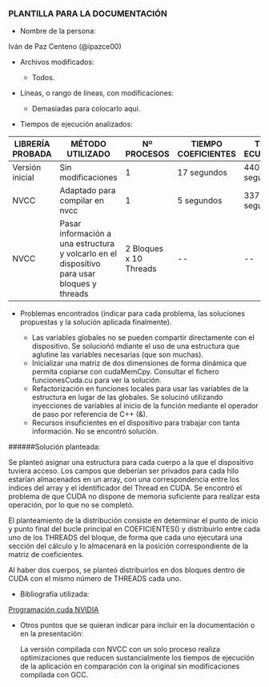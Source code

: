### PLANTILLA PARA LA DOCUMENTACIÓN

* Nombre de la persona:

Iván de Paz Centeno (@ipazce00)

* Archivos modificados:

  - Todos.

* Líneas, o rango de líneas, con modificaciones:

  - Demasiadas para colocarlo aquí.

* Tiempos de ejecución analizados:

LIBRERÍA PROBADA | MÉTODO UTILIZADO | Nº PROCESOS | TIEMPO COEFICIENTES | TIEMPO ECUACIONES | TIEMPO TOTAL
---------------- | ---------------- | ----------- | ------------------- | ----------------- | ------------
Versión inicial | Sin modificaciones | 1 | 17 segundos | 440 segundos | 457 segundos
NVCC | Adaptado para compilar en nvcc | 1 | 5 segundos | 337 segundos | 342 segundos
NVCC | Pasar información a una estructura y volcarlo en el dispositivo para usar bloques y threads  | 2 Bloques x 10 Threads | -- | --


* Problemas encontrados (indicar para cada problema, las soluciones propuestas y la solución aplicada finalmente).

  - Las variables globales no se pueden compartir directamente con el dispositivo. Se soluciońó mdiante el uso de una estructura que aglutine las variables necesarias (que son muchas).
  - Inicializar una matriz de dos dimensiones de forma dinámica que permita copiarse con cudaMemCpy. Consultar el fichero funcionesCuda.cu para ver la solución.
  - Refactorización en funciones locales para usar las variables de la estructura en lugar de las globales. Se solucinó utilizando inyecciones de variables al inicio de la función mediante el operador de paso por referencia de C++ (&).
  - Recursos insuficientes en el dispositivo para trabajar con tanta información. No se encontró solución.

######Solución planteada:

 Se planteó asignar una estructura para cada cuerpo a la que el dispositivo tuviera acceso. Los campos que deberían ser privados para cada hilo estarían almacenados en un array, con una correspondencia entre los índices del array y el identificador del Thread en CUDA. Se encontró el problema de que CUDA no dispone de memoria suficiente para realizar esta operación, por lo que no se completó.
 
  El planteamiento de la distribución consiste en determinar el punto de inicio y punto final del bucle principal en COEFICIENTES() y distribuirlo entre cada uno de los THREADS del bloque, de forma que cada uno ejecutará una sección del cálculo y lo almacenará en la posición correspondiente de la matriz de coeficientes.
  
  Al haber dos cuerpos, se planteó distribuirlos en dos bloques dentro de CUDA con el mismo número de THREADS cada uno.
  
* Bibliografía utilizada:

[Programación cuda NVIDIA](http://docs.nvidia.com/cuda/cuda-c-programming-guide/#axzz3yC0DI8yo)

* Otros puntos que se quieran indicar para incluir en la documentación o en la presentación:

  La versión compilada con NVCC con un solo proceso realiza optimizaciones que reducen sustancialmente los tiempos de ejecución de la aplicación en comparación con la original sin modificaciones compilada con GCC.
